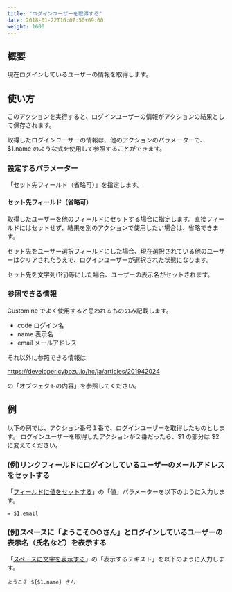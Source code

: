 ```yaml
---
title: "ログインユーザーを取得する"
date: 2018-01-22T16:07:50+09:00
weight: 1600
---
```


## 概要

現在ログインしているユーザーの情報を取得します。

## 使い方

このアクションを実行すると、ログインユーザーの情報がアクションの結果として保存されます。

取得したログインユーザーの情報は、他のアクションのパラメーターで、$1.name のような式を使用して参照することができます。

### 設定するパラメーター

「セット先フィールド（省略可）」を指定します。

#### セット先フィールド（省略可）

取得したユーザーを他のフィールドにセットする場合に指定します。直接フィールドにはセットせず、結果を別のアクションで使用したい場合は、省略できます。

セット先をユーザー選択フィールドにした場合、現在選択されている他のユーザーはクリアされたうえで、ログインユーザーが選択された状態になります。

セット先を文字列(1行)等にした場合、ユーザーの表示名がセットされます。

### 参照できる情報

Customine でよく使用すると思われるもののみ記載します。

- code ログイン名
- name 表示名
- email メールアドレス

それ以外に参照できる情報は

https://developer.cybozu.io/hc/ja/articles/201942024 

の「オブジェクトの内容」を参照してください。

## 例

以下の例では、アクション番号１番で、ログインユーザーを取得したものとします。
ログインユーザーを取得したアクションが２番だったら、$1 の部分は $2 に変えてください。


### (例)リンクフィールドにログインしているユーザーのメールアドレスをセットする

「[フィールドに値をセットする](../../field/set_field_value)」の「値」パラメーターを以下のように入力します。

```
= $1.email
```

### (例)スペースに「ようこそ○○さん」とログインしているユーザーの表示名（氏名など）を表示する

「[スペースに文字を表示する](../../other_ui/add_label_at_spacer)」の「表示するテキスト」を以下のように入力します。

```
ようこそ ${$1.name} さん
```

